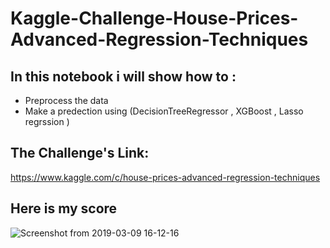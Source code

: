 # Kaggle-Challenge-House-Prices-Advanced-Regression-Techniques

## In this notebook i will show how to :
* Preprocess the data
* Make a predection using (DecisionTreeRegressor , XGBoost , Lasso regrssion ) 

## The Challenge's Link:
https://www.kaggle.com/c/house-prices-advanced-regression-techniques
## Here is my score 
![Screenshot from 2019-03-09 16-12-16](https://user-images.githubusercontent.com/32772530/54073182-bd485680-428c-11e9-932e-3771ade8add8.png)
